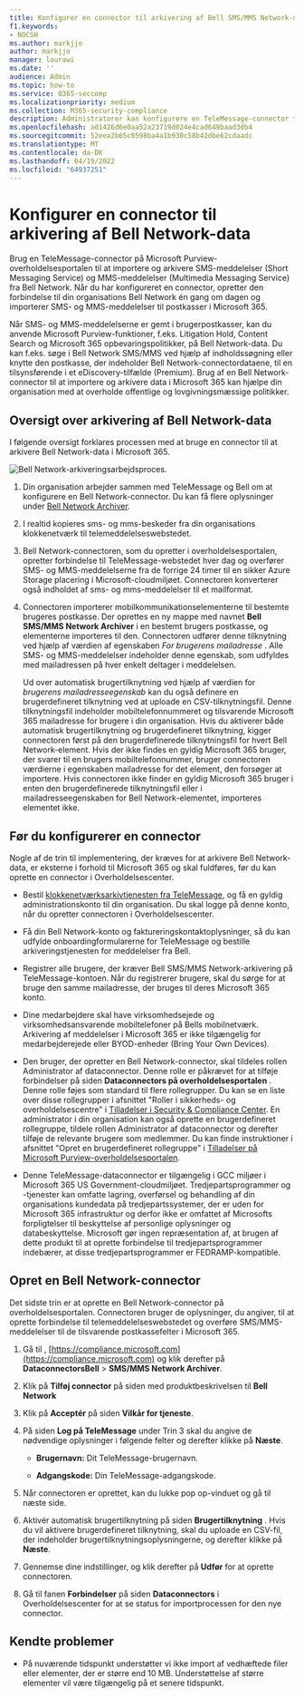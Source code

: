 ```yaml
---
title: Konfigurer en connector til arkivering af Bell SMS/MMS Network-data
f1.keywords:
- NOCSH
ms.author: markjjo
author: markjjo
manager: laurawi
ms.date: ''
audience: Admin
ms.topic: how-to
ms.service: O365-seccomp
ms.localizationpriority: medium
ms.collection: M365-security-compliance
description: Administratorer kan konfigurere en TeleMessage-connector til at importere og arkivere SMS- og MMS-data fra Bell Network. Det giver dig mulighed for at arkivere data fra tredjepartsdatakilder i Microsoft 365 så du kan bruge funktioner til overholdelse af angivne standarder, f.eks. juridisk bevarelse, indholdssøgning og opbevaringspolitikker til at administrere din organisations tredjepartsdata.
ms.openlocfilehash: ad1426d6e0aa52a23719d024e4cad649baad3db4
ms.sourcegitcommit: 52eea2b65c0598ba4a1b930c58b42dbe62cdaadc
ms.translationtype: MT
ms.contentlocale: da-DK
ms.lasthandoff: 04/19/2022
ms.locfileid: "64937251"
---
```

# <a name="set-up-a-connector-to-archive-bell-network-data"></a>Konfigurer en connector til arkivering af Bell Network-data

Brug en TeleMessage-connector på Microsoft Purview-overholdelsesportalen til at importere og arkivere SMS-meddelelser (Short Messaging Service) og MMS-meddelelser (Multimedia Messaging Service) fra Bell Network. Når du har konfigureret en connector, opretter den forbindelse til din organisations Bell Network én gang om dagen og importerer SMS- og MMS-meddelelser til postkasser i Microsoft 365.

Når SMS- og MMS-meddelelserne er gemt i brugerpostkasser, kan du anvende Microsoft Purview-funktioner, f.eks. Litigation Hold, Content Search og Microsoft 365 opbevaringspolitikker, på Bell Network-data. Du kan f.eks. søge i Bell Network SMS/MMS ved hjælp af indholdssøgning eller knytte den postkasse, der indeholder Bell Network-connectordataene, til en tilsynsførende i et eDiscovery-tilfælde (Premium). Brug af en Bell Network-connector til at importere og arkivere data i Microsoft 365 kan hjælpe din organisation med at overholde offentlige og lovgivningsmæssige politikker.

## <a name="overview-of-archiving-bell-network-data"></a>Oversigt over arkivering af Bell Network-data

I følgende oversigt forklares processen med at bruge en connector til at arkivere Bell Network-data i Microsoft 365.

![Bell Network-arkiveringsarbejdsproces.](../media/BellNetworkConnectorWorkflow.png)

1. Din organisation arbejder sammen med TeleMessage og Bell om at konfigurere en Bell Network-connector. Du kan få flere oplysninger under [Bell Network Archiver](https://www.telemessage.com/office365-activation-for-bell-network-archiver).

2. I realtid kopieres sms- og mms-beskeder fra din organisations klokkenetværk til telemeddelelseswebstedet.

3. Bell Network-connectoren, som du opretter i overholdelsesportalen, opretter forbindelse til TeleMessage-webstedet hver dag og overfører SMS- og MMS-meddelelserne fra de forrige 24 timer til en sikker Azure Storage placering i Microsoft-cloudmiljøet. Connectoren konverterer også indholdet af sms- og mms-meddelelser til et mailformat.

4. Connectoren importerer mobilkommunikationselementerne til bestemte brugeres postkasse. Der oprettes en ny mappe med navnet **Bell SMS/MMS Network Archiver** i en bestemt brugers postkasse, og elementerne importeres til den. Connectoren udfører denne tilknytning ved hjælp af værdien af egenskaben *For brugerens mailadresse* . Alle SMS- og MMS-meddelelser indeholder denne egenskab, som udfyldes med mailadressen på hver enkelt deltager i meddelelsen.

   Ud over automatisk brugertilknytning ved hjælp af værdien for *brugerens mailadresseegenskab* kan du også definere en brugerdefineret tilknytning ved at uploade en CSV-tilknytningsfil. Denne tilknytningsfil indeholder mobiltelefonnummeret og tilsvarende Microsoft 365 mailadresse for brugere i din organisation. Hvis du aktiverer både automatisk brugertilknytning og brugerdefineret tilknytning, kigger connectoren først på den brugerdefinerede tilknytningsfil for hvert Bell Network-element. Hvis der ikke findes en gyldig Microsoft 365 bruger, der svarer til en brugers mobiltelefonnummer, bruger connectoren værdierne i egenskaben mailadresse for det element, den forsøger at importere. Hvis connectoren ikke finder en gyldig Microsoft 365 bruger i enten den brugerdefinerede tilknytningsfil eller i mailadresseegenskaben for Bell Network-elementet, importeres elementet ikke.

## <a name="before-you-set-up-a-connector"></a>Før du konfigurerer en connector

Nogle af de trin til implementering, der kræves for at arkivere Bell Network-data, er eksterne i forhold til Microsoft 365 og skal fuldføres, før du kan oprette en connector i Overholdelsescenter.

- Bestil [klokkenetværksarkivtjenesten fra TeleMessage,](https://www.telemessage.com/mobile-archiver/order-mobile-archiver-for-o365/) og få en gyldig administrationskonto til din organisation. Du skal logge på denne konto, når du opretter connectoren i Overholdelsescenter.

- Få din Bell Network-konto og faktureringskontaktoplysninger, så du kan udfylde onboardingformularerne for TeleMessage og bestille arkiveringstjenesten for meddelelser fra Bell.

- Registrer alle brugere, der kræver Bell SMS/MMS Network-arkivering på TeleMessage-kontoen. Når du registrerer brugere, skal du sørge for at bruge den samme mailadresse, der bruges til deres Microsoft 365 konto.

- Dine medarbejdere skal have virksomhedsejede og virksomhedsansvarende mobiltelefoner på Bells mobilnetværk. Arkivering af meddelelser i Microsoft 365 er ikke tilgængelig for medarbejderejede eller BYOD-enheder (Bring Your Own Devices).

- Den bruger, der opretter en Bell Network-connector, skal tildeles rollen Administrator af dataconnector. Denne rolle er påkrævet for at tilføje forbindelser på siden **Dataconnectors på overholdelsesportalen** . Denne rolle føjes som standard til flere rollegrupper. Du kan se en liste over disse rollegrupper i afsnittet "Roller i sikkerheds- og overholdelsescentre" i [Tilladelser i Security & Compliance Center](../security/office-365-security/permissions-in-the-security-and-compliance-center.md#roles-in-the-security--compliance-center). En administrator i din organisation kan også oprette en brugerdefineret rollegruppe, tildele rollen Administrator af dataconnector og derefter tilføje de relevante brugere som medlemmer. Du kan finde instruktioner i afsnittet "Opret en brugerdefineret rollegruppe" i [Tilladelser på Microsoft Purview-overholdelsesportalen](microsoft-365-compliance-center-permissions.md#create-a-custom-role-group).

- Denne TeleMessage-dataconnector er tilgængelig i GCC miljøer i Microsoft 365 US Government-cloudmiljøet. Tredjepartsprogrammer og -tjenester kan omfatte lagring, overførsel og behandling af din organisations kundedata på tredjepartssystemer, der er uden for Microsoft 365 infrastruktur og derfor ikke er omfattet af Microsofts forpligtelser til beskyttelse af personlige oplysninger og databeskyttelse. Microsoft gør ingen repræsentation af, at brugen af dette produkt til at oprette forbindelse til tredjepartsprogrammer indebærer, at disse tredjepartsprogrammer er FEDRAMP-kompatible.

## <a name="create-a-bell-network-connector"></a>Opret en Bell Network-connector

Det sidste trin er at oprette en Bell Network-connector på overholdelsesportalen. Connectoren bruger de oplysninger, du angiver, til at oprette forbindelse til telemeddelelseswebstedet og overføre SMS/MMS-meddelelser til de tilsvarende postkassefelter i Microsoft 365.

1. Gå til , [https://compliance.microsoft.com](https://compliance.microsoft.com) og klik derefter på **DataconnectorsBell** >  **SMS/MMS Network Archiver**.

2. Klik på **Tilføj connector** på siden med produktbeskrivelsen til **Bell Network**

3. Klik på **Acceptér** på siden **Vilkår for tjeneste**.

4. På siden **Log på TeleMessage** under Trin 3 skal du angive de nødvendige oplysninger i følgende felter og derefter klikke på **Næste**.

   - **Brugernavn:** Dit TeleMessage-brugernavn.

   - **Adgangskode:** Din TeleMessage-adgangskode.

5. Når connectoren er oprettet, kan du lukke pop op-vinduet og gå til næste side.

6. Aktivér automatisk brugertilknytning på siden **Brugertilknytning** . Hvis du vil aktivere brugerdefineret tilknytning, skal du uploade en CSV-fil, der indeholder brugertilknytningsoplysningerne, og derefter klikke på **Næste**.

7. Gennemse dine indstillinger, og klik derefter på **Udfør** for at oprette connectoren.

8. Gå til fanen **Forbindelser** på siden **Dataconnectors** i Overholdelsescenter for at se status for importprocessen for den nye connector.

## <a name="known-issues"></a>Kendte problemer

- På nuværende tidspunkt understøtter vi ikke import af vedhæftede filer eller elementer, der er større end 10 MB. Understøttelse af større elementer vil være tilgængelig på et senere tidspunkt.
